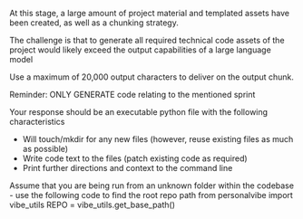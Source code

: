 At this stage, a large amount of project material and templated assets have been created, as well as a chunking strategy.

The challenge is that to generate all required technical code assets of the project would likely exceed the output capabilities of a large language model

Use a maximum of 20,000 output characters to deliver on the output chunk.

Reminder: ONLY GENERATE code relating to the mentioned sprint

Your response should be an executable python file with the following characteristics
- Will touch/mkdir for any new files (however, reuse existing files as much as possible)
- Write code text to the files (patch existing code as required)
- Print further directions and context to the command line

Assume that you are being run from an unknown folder within the codebase - use the following code to find the root repo path
from personalvibe import vibe_utils
REPO = vibe_utils.get_base_path()

